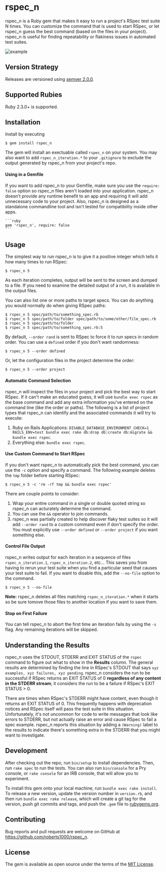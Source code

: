 # rspec_n

rspec_n is a Ruby gem that makes it easy to run a project's RSpec test suite N times.  You can customize the command that is used to start RSpec, or let rspec_n guess the best command (based on the files in your project).  rspec_n is useful for finding repeatability or flakiness issues in automated test suites.

![example](https://user-images.githubusercontent.com/2053901/53691471-c6956880-3d4c-11e9-8248-68bbb4c24786.png)

## Version Strategy

Releases are versioned using [semver 2.0.0](https://semver.org/spec/v2.0.0.html).

## Supported Rubies

Ruby 2.3.0+ is supported.

## Installation

Install by executing

    $ gem install rspec_n

The gem will install an exectuable called `rspec_n` on your system.  You may also want to add `rspec_n_iteration.*` to your `.gitignore` to exclude the output generated by rspec_n from your project's repo.

#### Using in a Gemfile

If you want to add rspec_n to your Gemfile, make sure you use the `require: false` option so rspec_n files aren't loaded into your application.  rspec_n doesn't provide any runtime benefit to an app and requiring it will add unnecessary code to your project.  Also, rspec_n is designed as a standalone commandline tool and isn't tested for compatibility inside other apps.

    ```ruby
    gem 'rspec_n', require: false
    ```

## Usage

The simplest way to run rspec_n is to give it a positive integer which tells it how many times to run RSpec:

    $ rspec_n 5

As each iteration completes, output will be sent to the screen and dumped to a file.  If you need to examine the detailed output of a run, it is available in the output files.

You can also list one or more paths to target specs.  You can do anything you would normally do when giving RSpec paths:

    $ rspec_n 5 spec/path/to/something_spec.rb
    $ rspec_n 5 spec/path/to/folder spec/path/to/some/other/file_spec.rb
    $ rspec_n 5 spec/path/to/folder
    $ rspec_n 5 spec/path/to/something_spec.rb:5

By default, `--order rand` is sent to RSpec to force it to run specs in random order.  You can use a `defined` order if you don't want randomness:

    $ rspec_n 5 --order defined

Or, let the configuration files in the project determine the order:

    $ rspec_n 5 --order project

#### Automatic Command Selection

rspec_n will inspect the files in your project and pick the best way to start RSpec.  If it can't make an educated guess, it will use `bundle exec rspec` as the base command and add any extra information you've entered on the command line (like the order or paths).  The following is a list of project types that rspec_n can identify and the associated commands it will try to execute:

1. Ruby on Rails Applications: `DISABLE_DATABASE_ENVIRONMENT_CHECK=1 RAILS_ENV=test bundle exec rake db:drop db:create db:migrate && bundle exec rspec`.
2. Everything else: `bundle exec rspec`.

#### Use Custom Command to Start RSpec

If you don't want rspec_n to automatically pick the best command, you can use the `-c` option and specify a command.  The following example deletes the `tmp` folder before starting RSpec:

    $ rspec_n 5 -c 'rm -rf tmp && bundle exec rspec'

There are couple points to consider:

1. Wrap your entire command in a single or double quoted string so rspec_n can acturately determine the command.
1. You can use the `&&` operator to join commands.
1. rspec_n was partially created to help discover flaky test suites so it will add `--order rand` to a custom command even if don't specify the order.  You must explicitly use `--order defined` or `--order project` if you want something else.

#### Control File Output

rspec_n writes output for each iteration in a sequence of files `rspec_n_iteration.1`, `rspec_n_iteration.2`, etc...  This saves you from having to rerun your test suite when you find a particular seed that causes your test suite to fail.  If you want to disable this, add the `--no-file` option to the command.

    $ rspec_n 5 --no-file

**Note:** rspec_n deletes all files matching `rspec_n_iteration.*` when it starts so be sure tomove those files to another location if you want to save them.

#### Stop on First Failure

You can tell rspec_n to abort the first time an iteration fails by using the `-s` flag.  Any remaining iterations will be skipped.

## Understanding the Results

rspec_n uses the STDOUT, STDERR and EXIT STATUS of the `rspec` command  to figure out what to show in the **Results** column.  The general results are determined by finding the line in RSpec's STDOUT that says `xyz examples, xyz failures, xyz pending`.  rspec_n considers the run to be successful if RSpec returns an EXIT STATUS of 0 **regardless of any content in the STDERR stream**; it considers the run to be a failure if RSpec's EXIT STATUS > 0.

There are times when RSpec's STDERR might have content, even though it returns an EXIT STATUS of 0. This frequently happens with deprecation notices and RSpec itself will pass the test suite in this situation. Unfortunately, it's not uncommon for code to write messages that look like errors to STDERR, but not actually raise an error and cause RSpec to fail a spec example.  rspec_n reports this situation by adding a `(Warning)` label to the results to indicate there's something extra in the STDERR that you might want to investigate.

## Development

After checking out the repo, run `bin/setup` to install dependencies. Then, run `rake spec` to run the tests. You can also run `bin/console` for a Pry console, or `rake console` for an IRB console, that will allow you to experiment.

To install this gem onto your local machine, run `bundle exec rake install`. To release a new version, update the version number in `version.rb`, and then run `bundle exec rake release`, which will create a git tag for the version, push git commits and tags, and push the `.gem` file to [rubygems.org](https://rubygems.org).

## Contributing

Bug reports and pull requests are welcome on GitHub at https://github.com/roberts1000/rspec_n.

## License

The gem is available as open source under the terms of the [MIT License](https://opensource.org/licenses/MIT).
